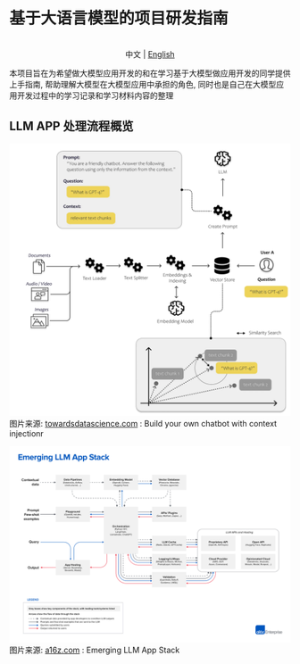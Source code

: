 # 基于大语言模型的项目研发指南

<p align="center">
  <br> 中文  |  <a href="README-EN.md">English</a> 
</p>

本项目旨在为希望做大模型应用开发的和在学习基于大模型做应用开发的同学提供上手指南, 帮助理解大模型在大模型应用中承担的角色, 同时也是自己在大模型应用开发过程中的学习记录和学习材料内容的整理

## LLM APP 处理流程概览

![Build your own chatbot with context injection ](./assets/images/Build-your-own-chatbot-with-context-injection.png)
图片来源: [towardsdatascience.com](https://towardsdatascience.com/all-you-need-to-know-to-build-your-first-llm-app-eb982c78ffac)  : Build your own chatbot with context injectionr

![](./assets/images/2657-Emerging-LLM-App-Stack-R2-1-of-4-2.png)
图片来源: [a16z.com](https://a16z.com/2023/06/20/emerging-architectures-for-llm-applications/)  : Emerging LLM App Stack